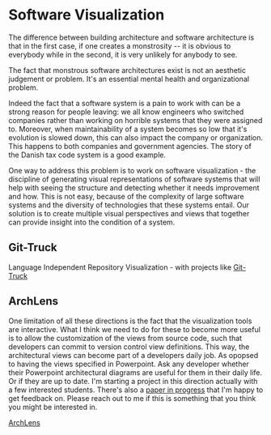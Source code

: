 # Software Visualization

The difference between building architecture and software architecture is that in the first case, if one creates a monstrosity -- it is obvious to everybody while in the second, it is very unlikely for anybody to see. 

The fact that monstrous software architectures exist is not an aesthetic judgement or problem. It's an essential mental health and organizational problem. 

Indeed the fact that a software system is a pain to work with can be a strong reason for people leaving: we all know engineers who switched companies rather than working on horrible systems that they were assigned to. Moreover, when maintainability of a system becomes so low that it's evolution is slowed down, this can also impact the company or organization. This happens to both companies and government agencies. The story of the Danish tax code system is a good example.

One way to address this problem is to work on software visualization - the discipline of generating visual representations of software systems that will help with seeing the structure and detecting whether it needs improvement and how. This is not easy, because of the complexity of large software systems and the diversity of technologies that these systems entail. Our solution is to create multiple visual perspectives and views that together can provide insight into the condition of a system.

## Git-Truck

Language Independent Repository Visualization - with projects like [Git-Truck](../projects/git-truck.md)



## ArchLens 

One limitation of all these directions is the fact that the visualization tools are interactive. What I think we need to do for these to become more useful is to allow the customization of the views from source code, such that developers can commit to version control view definitions. This way, the architectural views can become part of a developers daily job. As opopsed to having the views specified in Powerpoint. Ask any developer whether their Powerpoint architectural diagrams are useful for them in their daily life. Or if they are up to date. I'm starting a project in this direction actually with a few interested students. There's also a [paper in progress]() that I'm happy to get feedback on. Please reach out to me if this is something that you think you might be interested in. 

[ArchLens](../projects/ArchLens.md)

